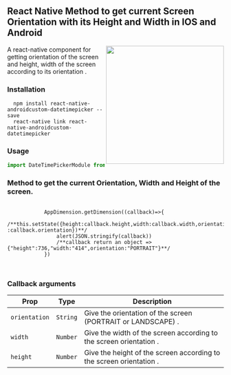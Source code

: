 ## React Native Method to get current Screen Orientation with its Height and Width in IOS and Android
<img width="274px" align="right" src="https://raw.githubusercontent.com/ajay001/react-native-screen-support-orientation/blob/master/DynamicOrientation.gif" />

A react-native component for getting orientation of the screen and height, width of the screen according to its orientation .   



### Installation

```
  npm install react-native-androidcustom-datetimepicker --save
  react-native link react-native-androidcustom-datetimepicker

```


### Usage

```javascript
import DateTimePickerModule from 'react-native-androidcustom-datetimepicker'
```
### Method to get the current Orientation, Width and Height of the screen. 
```
        
            AppDimension.getDimension((callback)=>{
                /**this.setState({height:callback.height,width:callback.width,orientation                   :callback.orientation})**/
                alert(JSON.stringify(callback))
                /**callback return an object => {"height":736,"width:"414",orientation:"PORTRAIT"}**/
            })
    
  
```  
  
 
### Callback arguments

| Prop                              | Type          | Description                                                                              |
|-----------------------------------|-------------|------------------------------------------------------------------------------------------------------------|
|`orientation`                      |`String`       |Give the orientation of the screen (PORTRAIT or LANDSCAPE) .                                                                     
|`width`                       |`Number`       |Give the width of the screen according to the screen orientation .                                                                    
|`height`                       |`Number`        |Give the height of the screen according to the screen orientation .  



